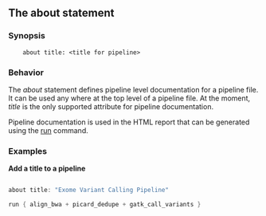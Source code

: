 ## The about statement

### Synopsis

    
    
        about title: <title for pipeline>
    
  

### Behavior

The *about* statement defines pipeline level documentation for a pipeline file.  It can be used any where at the top level of a pipeline file.  At the moment, *title* is the only supported attribute for pipeline documentation.

Pipeline documentation is used in the HTML report that can be generated using the [run](Commands/run) command.

### Examples

**Add a title to a pipeline**
```groovy 

about title: "Exome Variant Calling Pipeline"

run { align_bwa + picard_dedupe + gatk_call_variants }
```
